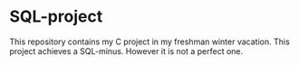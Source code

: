 # SQL-project
This repository contains my C project in my freshman winter vacation. This project achieves a SQL-minus. However it is not a perfect one.
